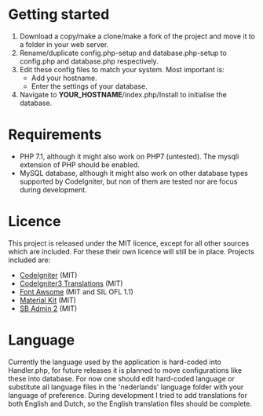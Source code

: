 # Getting started
 1. Download a copy/make a clone/make a fork of the project and move it to a folder in your web server.
 1. Rename/duplicate config.php-setup and database.php-setup to config.php and database.php respectively.
 1. Edit these config files to match your system. Most important is:
    * Add your hostname.
    * Enter the settings of your database.
 1. Navigate to __YOUR_HOSTNAME__/index.php/Install to initialise the database.

# Requirements
 * PHP 7.1, although it might also work on PHP7 (untested). The mysqli extension of PHP should be enabled.
 * MySQL database, although it might also work on other database types supported by CodeIgniter, but non of them are tested nor are focus during development.

# Licence
This project is released under the MIT licence, except for all other sources which are included.
For these their own licence will still be in place. Projects included are:
 - [CodeIgniter](https://codeigniter.com) (MIT)
 - [CodeIgniter3 Translations](https://github.com/bcit-ci/codeigniter3-translations) (MIT)
 - [Font Awsome](https://github.com/FortAwesome/Font-Awesome) (MIT and SIL OFL 1.1)
 - [Material Kit](https://github.com/creativetimofficial/material-kit/blob/master/LICENSE.md) (MIT)
 - [SB Admin 2](https://github.com/BlackrockDigital/startbootstrap-sb-admin-2) (MIT)
 
# Language
Currently the language used by the application is hard-coded into Handler.php, for future releases it is planned to move configurations like these into database. For now one should edit hard-coded language or substitute all language files in the 'nederlands' language folder with your language of preference. During development I tried to add translations for both English and Dutch, so the English translation files should be complete.